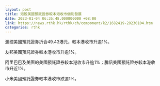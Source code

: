 ```yaml
---
layout: post
title: 港股美國預託證券較本港收市個別發展
date: 2023-01-04 06:36:48.000000000 +08:00
link: https://news.rthk.hk/rthk/ch/component/k2/1682419-20230104.htm
categories: rthk
---
```


滙控美國預託證券折合49.43港元，較本港收市升逾1%。

友邦美國預託證券較本港收市升逾1%。

阿里巴巴及美團的美國預託證券較本港收市升逾1%；騰訊美國預託證券較本港收市升近1%。

小米美國預託證券較本港收市跌逾1%。
